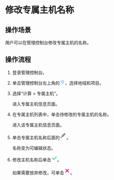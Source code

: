 # 修改专属主机名称<a name="deh_01_0018"></a>

## 操作场景<a name="section3231056202810"></a>

用户可以在管理控制台修改专属主机的名称。

## 操作流程<a name="section537104621190"></a>

1.  登录管理控制台。
2.  单击管理控制台左上角的![](figures/icon-region.png)，选择地域和项目。
3.  选择“计算 \> 专属主机”。

    进入专属主机信息页面。

4.  在专属主机列表中，单击待修改的专属主机的名称。

    进入该专属主机信息页面。

5.  单击专属主机名称后面的![](figures/icon-modify.png)。

    名称变为可编辑状态。

6.  修改主机名称后单击![](figures/icon-ok.png)。

    如果需要放弃修改，可单击![](figures/icon-cancel.png)。


